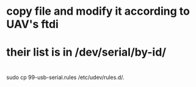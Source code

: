 # copy file and modify it according to UAV's ftdi
# their list is in /dev/serial/by-id/
# 
sudo cp 99-usb-serial.rules /etc/udev/rules.d/.

